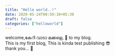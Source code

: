 ```yaml
---
title: "Hello world..!"
date: 2020-05-24T00:59:10+05:30
draft: false
categories: ["helloworld"]
---
```


welcome,കേറി വാടാ മക്കളെ, :pray: to my blog.  
This is my first blog, This is kinda test publishing :sunglasses:  
thank you... :sparkling_heart:
